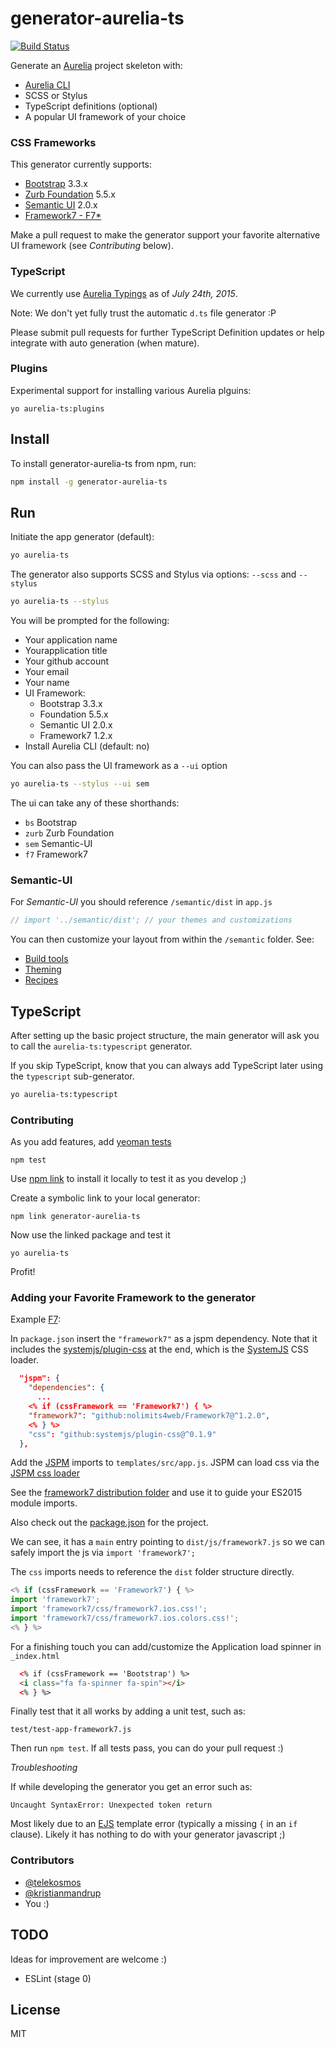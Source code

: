 # generator-aurelia-ts

[![Build Status](https://secure.travis-ci.org/kristianmandrup/generator-aurelia-ts.png?branch=master)](https://travis-ci.org/kristianmandrup/generator-aurelia-ts)

Generate an [Aurelia](aurelia.io) project skeleton with:
- [Aurelia CLI](http://www.programwitherik.com/what-is-aurelia-cli-how-does-it-work/)
- SCSS or Stylus
- TypeScript definitions (optional)
- A popular UI framework of your choice

### CSS Frameworks

This generator currently supports:
- [Bootstrap](http://getbootstrap.com) 3.3.x
- [Zurb Foundation](http://foundation.zurb.com/) 5.5.x
- [Semantic UI](semantic-ui.com) 2.0.x
- [Framework7 - F7*](http://www.idangero.us/framework7)

Make a pull request to make the generator support your favorite alternative UI framework (see *Contributing* below).

### TypeScript

We currently use [Aurelia Typings](https://github.com/cmichaelgraham/aurelia-typescript-atom/tree/master/skel-nav-ts/typings/aurelia) as of *July 24th, 2015*.

Note: We don't yet fully trust the automatic `d.ts` file generator :P

Please submit pull requests for further TypeScript Definition updates or help integrate with auto generation (when mature).

### Plugins

Experimental support for installing various Aurelia plguins:

`yo aurelia-ts:plugins`

## Install

To install generator-aurelia-ts from npm, run:

```bash
npm install -g generator-aurelia-ts
```

## Run

Initiate the app generator (default):

```bash
yo aurelia-ts
```

The generator also supports SCSS and Stylus via options: `--scss` and `--stylus`

```bash
yo aurelia-ts --stylus
```

You will be prompted for the following:
- Your application name
- Yourapplication title
- Your github account
- Your email
- Your name
- UI Framework:
  - Bootstrap 3.3.x
  - Foundation 5.5.x
  - Semantic UI 2.0.x
  - Framework7 1.2.x
- Install Aurelia CLI (default: no)

You can also pass the UI framework as a `--ui` option

```bash
yo aurelia-ts --stylus --ui sem
```

The ui can take any of these shorthands:
- `bs` Bootstrap
- `zurb` Zurb Foundation
- `sem` Semantic-UI
- `f7` Framework7

### Semantic-UI

For *Semantic-UI* you should reference `/semantic/dist` in `app.js`

```js
// import '../semantic/dist'; // your themes and customizations
```

You can then customize your layout from within the `/semantic` folder. See:
- [Build tools](http://semantic-ui.com/introduction/build-tools.html)
- [Theming](http://semantic-ui.com/usage/theming.html)
- [Recipes](http://semantic-ui.com/introduction/advanced-usage.html)

## TypeScript

After setting up the basic project structure, the main generator will ask you to call the `aurelia-ts:typescript` generator.

If you skip TypeScript, know that you can always add TypeScript later using the `typescript` sub-generator.

```bash
yo aurelia-ts:typescript
```

### Contributing

As you add features, add [yeoman tests](http://yeoman.io/authoring/testing.html)

`npm test`

Use [npm link](http://justjs.com/posts/npm-link-developing-your-own-npm-modules-without-tears) to install it locally to test it as you develop ;)

Create a symbolic link to your local generator:

`npm link generator-aurelia-ts`

Now use the linked package and test it

`yo aurelia-ts`

Profit!

### Adding your Favorite Framework to the generator

Example [F7](http://www.idangero.us/framework7):

In `package.json` insert the `"framework7"` as a jspm dependency. Note that it includes the [systemjs/plugin-css](https://github.com/systemjs/plugin-css) at the end, which is the [SystemJS](https://github.com/systemjs/systemjs) CSS loader.

```json
  "jspm": {
    "dependencies": {
      ...
    <% if (cssFramework == 'Framework7') { %>
    "framework7": "github:nolimits4web/Framework7@^1.2.0",
    <% } %>
    "css": "github:systemjs/plugin-css@^0.1.9"
  },
```

Add the [JSPM](jspm.io) imports to `templates/src/app.js`.
JSPM can load css via the [JSPM css loader](https://github.com/geelen/jspm-loader-css)

See the [framework7 distribution folder](https://github.com/nolimits4web/Framework7/tree/master/dist) and use it to guide your ES2015 module imports.

Also check out the [package.json](https://github.com/nolimits4web/Framework7/tree/master/package.json) for the project.

We can see, it has a `main` entry pointing to `dist/js/framework7.js` so we can safely import the js via `import 'framework7';`

The `css` imports needs to reference the `dist` folder structure directly.

```js
<% if (cssFramework == 'Framework7') { %>
import 'framework7';
import 'framework7/css/framework7.ios.css!';
import 'framework7/css/framework7.ios.colors.css!';
<% } %>
```

For a finishing touch you can add/customize the Application load spinner in `_index.html`

```html
  <% if (cssFramework == 'Bootstrap') %>
  <i class="fa fa-spinner fa-spin"></i>
  <% } %>
```

Finally test that it all works by adding a unit test, such as:

`test/test-app-framework7.js`

Then run `npm test`. If all tests pass, you can do your pull request :)

*Troubleshooting*

If while developing the generator you get an error such as:

`Uncaught SyntaxError: Unexpected token return`

Most likely due to an [EJS](http://ejs.co/) template error (typically a missing `{` in an `if` clause). Likely it has nothing to do with your generator javascript ;)

### Contributors

- [@telekosmos](https://github.com/telekosmos)
- [@kristianmandrup](https://github.com/kristianmandrup)
- You :)

## TODO

Ideas for improvement are welcome :)

- ESLint (stage 0)

## License

MIT
